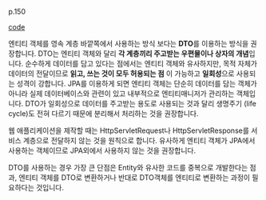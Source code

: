p.150

[code](https://github.com/LeeJin0527/guestbook/tree/master/src/main/java/com/example/guestbook)

엔티티 객체를 영속 계층 바깥쪽에서 사용하는 방식 보다는 **DTO**를 이용하는 방식을 권장합니다. 
DTO는 엔티티 객체와 달리 **각 계층끼리 주고받는 우편물이나 상자의 개념**입니다. 순수하게 데이터를 담고 있다는 점에서는 엔티티 객체와 유사하지만, 목적 자체가 데이터의 전달이므로 **읽고, 쓰는 것이 모두 허용되는 점**
이 가능하고 **일회성**으로 사용되는 성격이 강합니다.
JPA를 이용하게 되면 엔티티 객체는 단순히 데이터를 담는 객체가 아니라 실제 데이터베이스와 관련이 있고 내부적으로 엔티티매니저가 관리하는 객체입니다. 
DTO가 일회성으로 데이터를 주고받는 용도로 사용되는 것과 달리 생명주기 (life cycle)도 전혀 다르기 때문에 분리해서 처리하는 것을 권장합니다. 

웹 애플리케이션을 제작할 때는 HttpServletRequest나 HttpServletResponse를 서비스 계층으로 전달하지 않는 것을 원칙으로 합니다. 유사하게 엔티티 객체가 JPA에서 사용하는 객체이므로 
JPA외에서 사용하지 않는 것을 권장합니다. 

DTO를 사용하는 경우 가장 큰 단점은 Entity와 유사한 코드를 중복으로 개발한다는 점과, 엔티티 객체를 DTO로 변환하거나 반대로 DTO객체를 엔티티로 변환하는 과정이 필요하다는 것입니다. 

